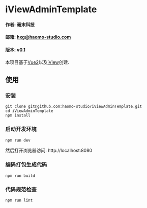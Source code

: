 # iViewAdminTemplate
#### 作者: 毫末科技
#### 邮箱: hxg@haomo-studio.com
#### 版本: v0.1

本项目基于[Vue2](http://cn.vuejs.org/)以及[iView](https://www.iviewui.com/)创建.

## 使用

### 安装

	git clone git@github.com:haomo-studio/iViewAdminTemplate.git
	cd iViewAdminTemplate
	npm install

### 启动开发环境

	npm run dev

然后打开浏览器访问: http://localhost:8080


### 编码打包生成代码

	npm run build

### 代码规范检查

	npm run lint
